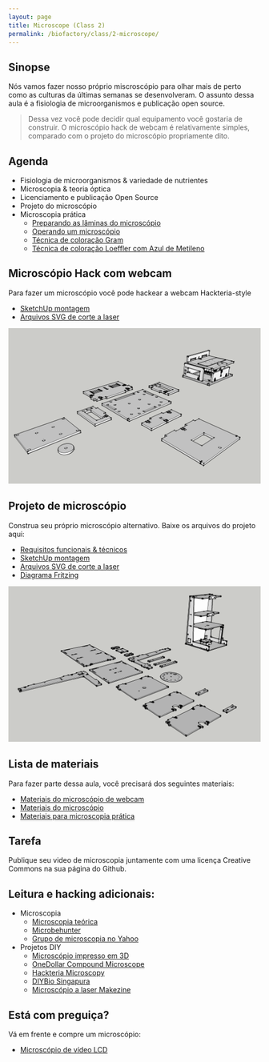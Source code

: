 ```yaml
---
layout: page
title: Microscope (Class 2)
permalink: /biofactory/class/2-microscope/
---
```


## Sinopse

Nós vamos fazer nosso próprio miscroscópio para olhar mais de perto como as culturas da últimas semanas se desenvolveram. O assunto dessa aula é a fisiologia de microorganismos e publicação open source. 
> Dessa vez você pode decidir qual equipamento você gostaria de construir. O microscópio hack de webcam é relativamente simples, comparado com o projeto do microscópio propriamente dito. 

## Agenda 

* Fisiologia de microorganismos & variedade de nutrientes
* Microscopia & teoria óptica
* Licenciamento e publicação Open Source
* Projeto do microscópio 
* Microscopia prática
  * [Preparando as lâminas do microscópio ](/biofactory/class/2-microscope/preparing-slides/)
  * [Operando um microscópio](/biofactory/class/2-microscope/operating-microscope/)
  * [Técnica de coloração Gram](/biofactory/class/2-microscope/gram-staining/)
  * [Técnica de coloração Loeffler com Azul de Metileno](/biofactory/class/2-microscope/loeffler-staining/)

## Microscópio Hack com webcam

Para fazer um microscópio você pode hackear a webcam Hackteria-style

* [SketchUp montagem](/biofactory/class/2/Webcam-Microscope-Sketchup.skp)
* [Arquivos SVG de corte a laser](/biofactory/class/2/Webcam-Microscope-SVGs.zip)

![Microscópio de webcam](/biofactory/class/2/Webcam-Microscope.png)

## Projeto de microscópio

Construa seu próprio microscópio alternativo. Baixe os arquivos do projeto aqui:

* [Requisitos funcionais & técnicos](/biofactory/class/2-microscope/requirements/)
* [SketchUp montagem](/biofactory/class/2/Microscope-Sketchup.skp)
* [Arquivos SVG de corte a laser](/biofactory/class/2/Microscope-SVGs.zip)
* [Diagrama Fritzing](/biofactory/class/2/Microscope-Fritzing.fz)

![Microscópio](/biofactory/class/2/Microscope.png)

## Lista de materiais

Para fazer parte dessa aula, você precisará dos seguintes materiais:

* [Materiais do microscópio de webcam](/biofactory/class/2-microscope/webcam-microscope-materials/)
* [Materiais do microscópio](/biofactory/class/2-microscope/microscope-materials/)
* [Materiais para microscopia prática](/biofactory/class/2-microscope/microscopy-materials/)

## Tarefa

Publique seu video de microscopia juntamente com uma licença Creative Commons na sua página do Github.
## Leitura e hacking adicionais:

* Microscopia
  * [Microscopia teórica](http://micro.magnet.fsu.edu/primer/anatomy/anatomy.html)
  * [Microbehunter](http://www.microbehunter.com/)
  * [Grupo de microscopia no Yahoo](https://groups.yahoo.com/neo/groups/Microscope/info)
* Projetos DIY 
  * [Microscópio impresso em 3D](http://www.thingiverse.com/thing:77450)
  * [OneDollar Compound Microscope](http://www.funsci.com/fun3_en/ucomp1/ucomp1.htm)
  * [Hackteria Microscopy](http://hackteria.org/wiki/index.php/DIY_microscopy)
  * [DIYBio Singapura](https://diybiosingapore.wordpress.com/2014/06/22/diy-webcam-microscope-sg-style-2/)
  * [Microscópio a laser Makezine](http://makezine.com/projects/make-36-boards/laser-projection-microscope/)

## Está com preguiça?

Vá em frente e compre um microscópio:

* [Microscópio de vídeo LCD](https://www.conrad.nl/nl/bresser-lcd-microscoop-35-inch-40x-1600x-815889.html)
